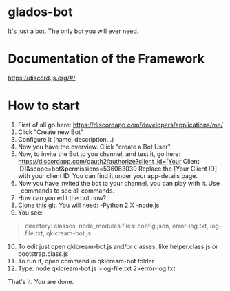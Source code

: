 # glados-bot
It's just a bot.  The only bot you will ever need.

# Documentation of the Framework
https://discord.js.org/#/

# How to start
1. First of all go here: https://discordapp.com/developers/applications/me/
2. Click "Create new Bot"
3. Configure it (name, description...)
4. Now you have the overview. Click "create a Bot User".
5. Now, to invite the Bot to you channel, and test it, go here: 
https://discordapp.com/oauth2/authorize?client_id=[Your Client ID]&scope=bot&permissions=536063039
Replace the [Your Client ID] with your client ID. You can find it under your app-details page.
6. Now you have invited the bot to your channel, you can play with it. Use _commands to see all commands.
7. How can you edit the bot now?
8. Clone this git. You will need:
-Python 2.X
-node.js
9. You see: 
> directory: classes, node_modules
> files: config.json, error-log.txt, log-file.txt, qkicream-bot.js
10. To edit just open qkicream-bot.js and/or classes, like helper.class.js or bootstrap.class.js
11. To run it, open command in qkicream-bot folder
12. Type: node qkicream-bot.js >log-file.txt 2>error-log.txt

That's it. You are done.

